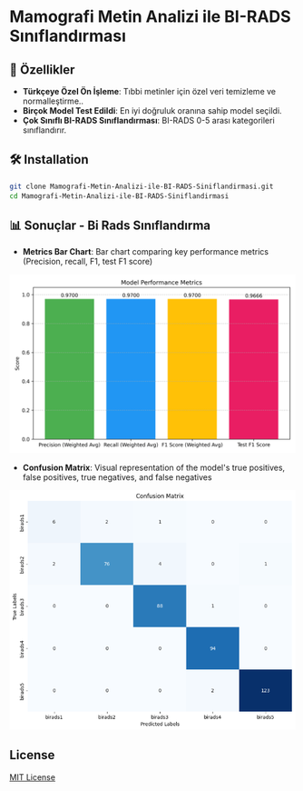 # Mamografi Metin Analizi ile BI-RADS Sınıflandırması

## 📌 Özellikler
- **Türkçeye Özel Ön İşleme**: Tıbbi metinler için özel veri temizleme ve normalleştirme..
- **Birçok Model Test Edildi**: En iyi doğruluk oranına sahip model seçildi.
- **Çok Sınıflı BI-RADS Sınıflandırması**: BI-RADS 0-5 arası kategorileri sınıflandırır.

## 🛠️ Installation
```bash
git clone Mamografi-Metin-Analizi-ile-BI-RADS-Siniflandirmasi.git
cd Mamografi-Metin-Analizi-ile-BI-RADS-Siniflandirmasi
```


## 📊 Sonuçlar - Bi Rads Sınıflandırma
- **Metrics Bar Chart**: Bar chart comparing key performance metrics (Precision, recall, F1, test F1 score)

![Metrics](images/metrics_plot.png)

- **Confusion Matrix**: Visual representation of the model's true positives, false positives, true negatives, and false negatives

![Confussion Matrix](images/bi_rads_confusion_matrix.png)

## License

[MIT License](LICENSE)
